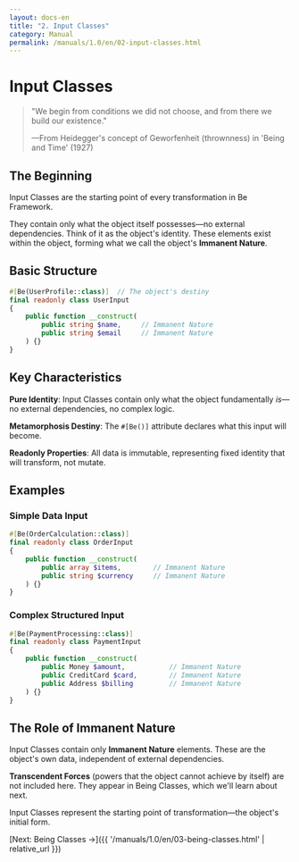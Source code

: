 ```yaml
---
layout: docs-en
title: "2. Input Classes"
category: Manual
permalink: /manuals/1.0/en/02-input-classes.html
---
```


# Input Classes

> "We begin from conditions we did not choose, and from there we build our existence."
> 
> —From Heidegger's concept of Geworfenheit (thrownness) in 'Being and Time' (1927)

## The Beginning

Input Classes are the starting point of every transformation in Be Framework.

They contain only what the object itself possesses—no external dependencies. Think of it as the object's identity. These elements exist within the object, forming what we call the object's **Immanent Nature**.

## Basic Structure

```php
#[Be(UserProfile::class)]  // The object's destiny
final readonly class UserInput
{
    public function __construct(
        public string $name,     // Immanent Nature
        public string $email     // Immanent Nature
    ) {}
}
```

## Key Characteristics

**Pure Identity**: Input Classes contain only what the object fundamentally *is*—no external dependencies, no complex logic.

**Metamorphosis Destiny**: The `#[Be()]` attribute declares what this input will become.

**Readonly Properties**: All data is immutable, representing fixed identity that will transform, not mutate.

## Examples

### Simple Data Input
```php
#[Be(OrderCalculation::class)]
final readonly class OrderInput
{
    public function __construct(
        public array $items,        // Immanent Nature
        public string $currency     // Immanent Nature
    ) {}
}
```

### Complex Structured Input
```php
#[Be(PaymentProcessing::class)]
final readonly class PaymentInput
{
    public function __construct(
        public Money $amount,           // Immanent Nature
        public CreditCard $card,        // Immanent Nature
        public Address $billing         // Immanent Nature
    ) {}
}
```

## The Role of Immanent Nature

Input Classes contain only **Immanent Nature** elements. These are the object's own data, independent of external dependencies.

**Transcendent Forces** (powers that the object cannot achieve by itself) are not included here. They appear in Being Classes, which we'll learn about next.

Input Classes represent the starting point of transformation—the object's initial form.

[Next: Being Classes →]({{ '/manuals/1.0/en/03-being-classes.html' | relative_url }})

